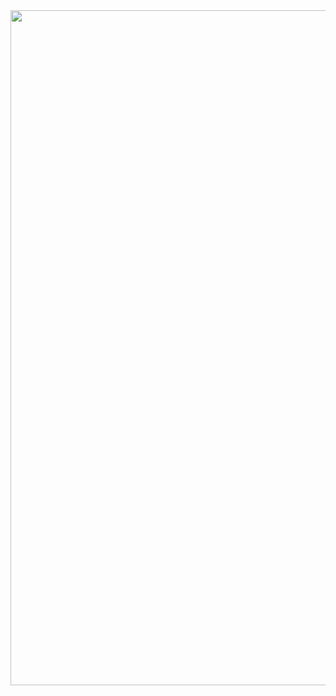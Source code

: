 <div align= center>
<img src="https://media.giphy.com/media/HNC5BujMDZuKsEhbPR/giphy.gif" alt="KarinaKano" backgruond-size = "contain" width=1080/>
</div>

<!--
**KarinaKanoDev/KarinaKanoDev** is a ✨ _special_ ✨ repository because its `README.md` (this file) appears on your GitHub profile.

Here are some ideas to get you started:

- 🔭 I’m currently working on ...
- 🌱 I’m currently learning ...
- 👯 I’m looking to collaborate on ...
- 🤔 I’m looking for help with ...
- 💬 Ask me about ...
- 📫 How to reach me: ...
- 😄 Pronouns: ...
- ⚡ Fun fact: ...
-->

